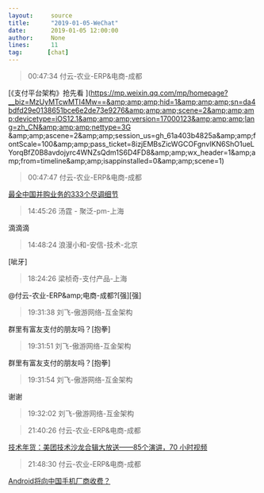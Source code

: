 ```yaml
---
layout:     source 
title:      "2019-01-05-WeChat"
date:       2019-01-05 12:00:00
author:     None
lines:      11 
tag:       [chat]
---
```

> 00:47:34  付云-农业-ERP&电商-成都  
   
[《支付平台架构》抢先看
](https://mp.weixin.qq.com/mp/homepage?__biz=MzUyMTcwMTI4Mw==&amp;amp;amp;hid=1&amp;amp;amp;sn=da4bdfd29e0138651bce6e2de73e9276&amp;amp;amp;scene=2&amp;amp;amp;devicetype=iOS12.1&amp;amp;amp;version=17000123&amp;amp;amp;lang=zh_CN&amp;amp;amp;nettype=3G &amp;amp;amp;ascene=2&amp;amp;amp;session_us=gh_61a403b4825a&amp;amp;amp;fontScale=100&amp;amp;amp;pass_ticket=8izjEMBsZicWGCOFgnvIKN6ShO1ueLYorqBfZ0B8avdojyrc4WNZsQdm1S6D4FD8&amp;amp;amp;wx_header=1&amp;amp;amp;from=timeline&amp;amp;amp;isappinstalled=0&amp;amp;amp;scene=1)  
   
> 00:47:47  付云-农业-ERP&电商-成都  
   
[最全中国并购业务的333个尽调细节
](http://mp.weixin.qq.com/s?__biz=MzA4MjAxODMzMA==&amp;amp;amp;mid=2653200865&amp;amp;amp;idx=5&amp;amp;amp;sn=3518eed044db88a2fe6aeaeee889a0d9&amp;amp;amp;chksm=845c2894b32ba18261f04c946ce38afafe92a51228440eeaf6ace00b9fe337eac64632cff4a6&amp;amp;amp;mpshare=1&amp;amp;amp;scene=1&amp;amp;amp;srcid=#rd)  
   
> 14:45:26  汤霆 - 聚泛-pm-上海  
   
滴滴滴  
   
> 14:48:24  浪漫小和-安信-技术-北京  
   
[呲牙]  
   
> 18:24:26  梁桢奇-支付产品-上海  
   
@付云-农业-ERP&amp;amp;电商-成都?[强][强]  
   
> 19:31:38  刘飞-傲游网络-互金架构  
   
群里有富友支付的朋友吗？[抱拳]  
   
> 19:31:51  刘飞-傲游网络-互金架构  
   
群里有富友支付的朋友吗？[抱拳]  
   
> 19:31:54  刘飞-傲游网络-互金架构  
   
谢谢  
   
> 19:32:02  刘飞-傲游网络-互金架构  
   
> 21:40:26  付云-农业-ERP&电商-成都  
   
[技术年货：美团技术沙龙合辑大放送——85个演讲，70 小时视频
](http://mp.weixin.qq.com/s?__biz=MjM5NjQ5MTI5OA==&amp;amp;amp;mid=2651750037&amp;amp;amp;idx=1&amp;amp;amp;sn=a9d4f3c00bba2e2b1313b422914bfb22&amp;amp;amp;chksm=bd12a7d88a652ecebb576c750d3c90ac6a42d6b84b23e0d11f9d03028673d26786b732e05122&amp;amp;amp;mpshare=1&amp;amp;amp;scene=1&amp;amp;amp;srcid=0105LFtl9gRaAhyjgNIAAfTL#rd)  
   
> 21:48:30  付云-农业-ERP&电商-成都  
   
[Android将向中国手机厂商收费？
](http://mp.weixin.qq.com/s?__biz=MzUxMzcxMzE5Ng==&amp;amp;amp;mid=2247490226&amp;amp;amp;idx=2&amp;amp;amp;sn=a438aeb1aa962500009f05d3f8c3ca00&amp;amp;amp;chksm=f951aff1ce2626e75291fbc8b7c4cd167e592f4bd72a802c498a855f5a9c5e54cc095333a6fe&amp;amp;amp;mpshare=1&amp;amp;amp;scene=1&amp;amp;amp;srcid=#rd)  
   
